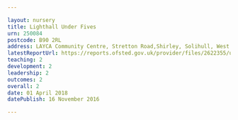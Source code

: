 ```yaml
---

layout: nursery
title: Lighthall Under Fives
urn: 250084
postcode: B90 2RL
address: LAYCA Community Centre, Stretton Road,Shirley, Solihull, West Midlands, B90 2RL
latestReportUrl: https://reports.ofsted.gov.uk/provider/files/2622355/urn/250084.pdf
teaching: 2
development: 2
leadership: 2
outcomes: 2
overall: 2
date: 01 April 2018 
datePublish: 16 November 2016

---
```

